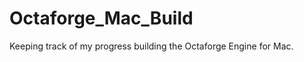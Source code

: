 Octaforge_Mac_Build
===================

Keeping track of my progress building the Octaforge Engine for Mac.
